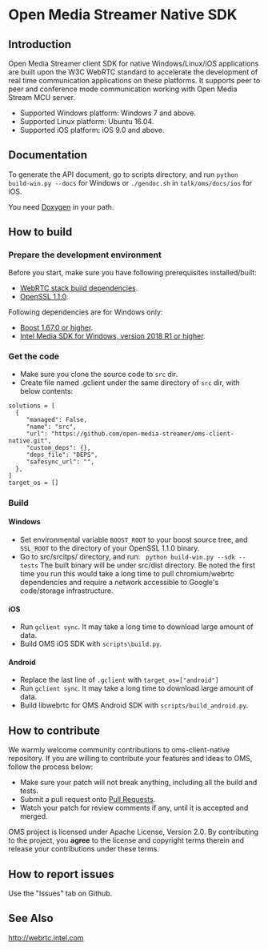 # Open Media Streamer Native SDK

## Introduction
Open Media Streamer client SDK for native Windows/Linux/iOS applications are built upon the W3C WebRTC standard to accelerate the development of real time communication applications on these platforms. It supports peer to peer and conference mode communication working with Open Media Stream MCU server.

- Supported Windows platform: Windows 7 and above.
- Supported Linux platform: Ubuntu 16.04.
- Supported iOS platform: iOS 9.0 and above.

## Documentation
To generate the API document, go to scripts directory, and run `python build-win.py --docs` for Windows or `./gendoc.sh` in `talk/oms/docs/ios` for iOS.

You need [Doxygen](http://www.doxygen.nl/) in your path.

## How to build

### Prepare the development environment
Before you start, make sure you have following prerequisites installed/built:

- [WebRTC stack build dependencies](https://webrtc.org/native-code/development/prerequisite-sw/).
- [OpenSSL 1.1.0](https://www.openssl.org/source/).

Following dependencies are for Windows only:

- [Boost 1.67.0 or higher](https://www.boost.org/users/download/).
- [Intel Media SDK for Windows, version 2018 R1 or higher](https://software.intel.com/en-us/media-sdk/choose-download/client).

### Get the code
- Make sure you clone the source code to `src` dir.
- Create file named .gclient under the same directory of `src` dir, with below contents:

```
solutions = [ 
  {  
     "managed": False,  
     "name": "src",  
     "url": "https://github.com/open-media-streamer/oms-client-native.git",  
     "custom_deps": {},  
     "deps_file": "DEPS",  
     "safesync_url": "",  
  },  
]  
target_os = []  
```

### Build
#### Windows
- Set environmental variable ````BOOST_ROOT```` to your boost source tree, and ````SSL_ROOT```` to the directory of your OpenSSL 1.1.0 binary.
- Go to src/srcitps/ directory, and run: ```` python build-win.py --sdk --tests```` The built binary will be under src/dist directory. Be noted the first time you run this would take a long time to pull chromium/webrtc dependencies and require a network accessible to Google's code/storage infrastructure.

#### iOS
- Run `gclient sync`. It may take a long time to download large amount of data.
- Build OMS iOS SDK with `scripts\build.py`.

#### Android
- Replace the last line of `.gclient` with `target_os=["android"]`
- Run `gclient sync`. It may take a long time to download large amount of data.
- Build libwebrtc for OMS Android SDK with `scripts/build_android.py`.

## How to contribute
We warmly welcome community contributions to oms-client-native repository. If you are willing to contribute your features and ideas to OMS, follow the process below:

- Make sure your patch will not break anything, including all the build and tests.
- Submit a pull request onto [Pull Requests](https://github.com/open-media-streamer/oms-client-native/pulls).
- Watch your patch for review comments if any, until it is accepted and merged.

OMS project is licensed under Apache License, Version 2.0. By contributing to the project, you **agree** to the license and copyright terms therein and release your contributions under these terms.

## How to report issues
Use the "Issues" tab on Github.

## See Also
http://webrtc.intel.com
 

